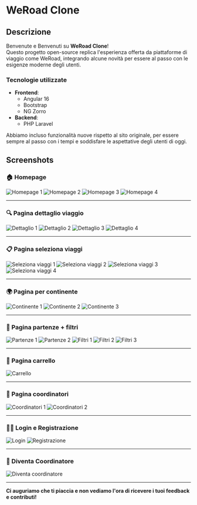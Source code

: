 # **WeRoad Clone**

## **Descrizione**
Benvenute e Benvenuti su **WeRoad Clone**!  
Questo progetto open-source replica l'esperienza offerta da piattaforme di viaggio come WeRoad, integrando alcune novità per essere al passo con le esigenze moderne degli utenti.

### **Tecnologie utilizzate**
- **Frontend**:  
  - Angular 16  
  - Bootstrap  
  - NG Zorro  
- **Backend**:  
  - PHP Laravel  

Abbiamo incluso funzionalità nuove rispetto al sito originale, per essere sempre al passo con i tempi e soddisfare le aspettative degli utenti di oggi.

## **Screenshots**

### 🏠 Homepage
![Homepage 1](./assets/Homepage-1.png)
![Homepage 2](./assets/Homepage-2.png)
![Homepage 3](./assets/Homepage-3.png)
![Homepage 4](./assets/Homepage-4.png)

---

### 🔍 Pagina dettaglio viaggio
![Dettaglio 1](./assets/Pagina%20dettaglio-1.png)
![Dettaglio 2](./assets/Pagina%20dettaglio-2.png)
![Dettaglio 3](./assets/Pagina%20dettaglio-3.png)
![Dettaglio 4](./assets/Pagina%20dettaglio-4.png)

---

### 📋 Pagina seleziona viaggi
![Seleziona viaggi 1](./assets/Pagina%20seleziona%20viaggi-1.png)
![Seleziona viaggi 2](./assets/Pagina%20seleziona%20viaggi-2.png)
![Seleziona viaggi 3](./assets/Pagina%20seleziona%20viaggi-3.png)
![Seleziona viaggi 4](./assets/Pagina%20seleziona%20viaggi-4.png)

---

### 🌍 Pagina per continente
![Continente 1](./assets/Pagina%20per%20continente-1.png)
![Continente 2](./assets/Pagina%20per%20continente-2.png)
![Continente 3](./assets/Pagina%20per%20continente-3.png)

---

### 📅 Pagina partenze + filtri
![Partenze 1](./assets/Pagina%20partenze-2.png)
![Partenze 2](./assets/Pagina%20parteze-1.png)
![Filtri 1](./assets/Pagina%20partenze%20filtri-1.png)
![Filtri 2](./assets/Pagina%20partenze%20filtri-2.png)
![Filtri 3](./assets/Pagina%20partenze%20filtri-3.png)

---

### 🛒 Pagina carrello
![Carrello](./assets/Pagina%20carrello.png)

---

### 👥 Pagina coordinatori
![Coordinatori 1](./assets/Pagina%20coordinatori-1.png)
![Coordinatori 2](./assets/Pagina%20coordinatori-2.png)

---

### 🧑‍💻 Login e Registrazione
![Login](./assets/Pagina%20login.png)
![Registrazione](./assets/Pagina%20registrazione.png)

---

### 🚀 Diventa Coordinatore
![Diventa coordinatore](./assets/Pagina%20diventa%20coordinatore.png)

---

**Ci auguriamo che ti piaccia e non vediamo l'ora di ricevere i tuoi feedback e contributi!**


